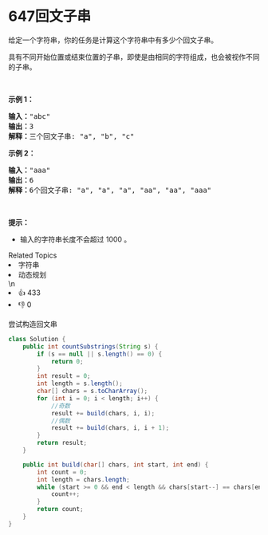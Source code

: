 # 647回文子串

<p>给定一个字符串，你的任务是计算这个字符串中有多少个回文子串。</p>

<p>具有不同开始位置或结束位置的子串，即使是由相同的字符组成，也会被视作不同的子串。</p>

<p>&nbsp;</p>

<p><strong>示例 1：</strong></p>

<pre><strong>输入：</strong>&quot;abc&quot;
<strong>输出：</strong>3
<strong>解释：</strong>三个回文子串: &quot;a&quot;, &quot;b&quot;, &quot;c&quot;
</pre>

<p><strong>示例 2：</strong></p>

<pre><strong>输入：</strong>&quot;aaa&quot;
<strong>输出：</strong>6
<strong>解释：</strong>6个回文子串: &quot;a&quot;, &quot;a&quot;, &quot;a&quot;, &quot;aa&quot;, &quot;aa&quot;, &quot;aaa&quot;</pre>

<p>&nbsp;</p>

<p><strong>提示：</strong></p>

<ul>
	<li>输入的字符串长度不会超过 1000 。</li>
</ul>
<div><div>Related Topics</div><div><li>字符串</li><li>动态规划</li></div></div>\n<div><li>👍 433</li><li>👎 0</li></div>



尝试构造回文串

```java
class Solution {
    public int countSubstrings(String s) {
        if (s == null || s.length() == 0) {
            return 0;
        }
        int result = 0;
        int length = s.length();
        char[] chars = s.toCharArray();
        for (int i = 0; i < length; i++) {
            //奇数
            result += build(chars, i, i);
            //偶数
            result += build(chars, i, i + 1);
        }
        return result;
    }

    public int build(char[] chars, int start, int end) {
        int count = 0;
        int length = chars.length;
        while (start >= 0 && end < length && chars[start--] == chars[end++]) {
            count++;
        }
        return count;
    }
}
```